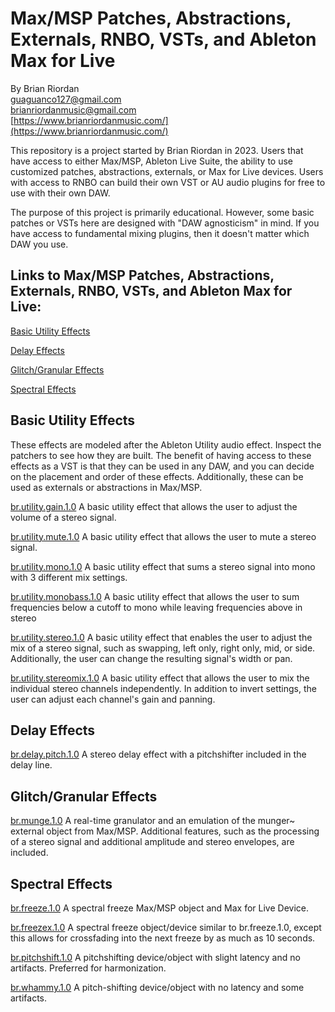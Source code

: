 # Max/MSP Patches, Abstractions, Externals, RNBO, VSTs, and Ableton Max for Live 
   
By Brian Riordan  
[guaguanco127@gmail.com](mailto:guaguanco127@gmail.com)  
[brianriordanmusic@gmail.com](mailto:brianriordanmusic@gmail.com)   
[https://www.brianriordanmusic.com/](https://www.brianriordanmusic.com/) 

This repository is a project started by Brian Riordan in 2023. Users that have access to either Max/MSP, Ableton Live Suite, the ability to use customized patches, abstractions, externals, or Max for Live devices. Users with access to RNBO can build their own VST or AU audio plugins for free to use with their own DAW.  

The purpose of this project is primarily educational. However, some basic patches or VSTs here are designed with "DAW agnosticism" in mind. If you have access to fundamental mixing plugins, then it doesn't matter which DAW you use.


## Links to Max/MSP Patches, Abstractions, Externals, RNBO, VSTs, and Ableton Max for Live:

[Basic Utility Effects](#utility) 

[Delay Effects](#delay)

[Glitch/Granular Effects](#grain)

[Spectral Effects](#spectral) 

## <a name="utility"></a>Basic Utility Effects

These effects are modeled after the Ableton Utility audio effect. Inspect the patchers to see how they are built. The benefit of having access to these effects as a VST is that they can be used in any DAW, and you can decide on the placement and order of these effects. Additionally, these can be used as externals or abstractions in Max/MSP.  

[br.utility.gain.1.0](https://github.com/guaguanco127/br.utility.gain.1.0)  A basic utility effect that allows the user to adjust the volume of a stereo signal.

[br.utility.mute.1.0](https://github.com/guaguanco127/br.utility.mute.1.0)  A basic utility effect that allows the user to mute a stereo signal.

[br.utility.mono.1.0](https://github.com/guaguanco127/br.utility.mono.1.0)  A basic utility effect that sums a stereo signal into mono with 3 different mix settings.

[br.utility.monobass.1.0](https://github.com/guaguanco127/br.utility.monobass.1.0) A basic utility effect that allows the user to sum frequencies below a cutoff to mono while leaving frequencies above in stereo
 
[br.utility.stereo.1.0](https://github.com/guaguanco127/br.utility.stereo.1.0)  A basic utility effect that enables the user to adjust the mix of a stereo signal, such as swapping, left only, right only, mid, or side. Additionally, the user can change the resulting signal's width or pan.

[br.utility.stereomix.1.0](https://github.com/guaguanco127/br.utility.stereomix.1.0) A basic utility effect that allows the user to mix the individual stereo channels independently. In addition to invert settings, the user can adjust each channel's gain and panning. 

## <a name="delay"></a>Delay Effects   

[br.delay.pitch.1.0](https://github.com/guaguanco127/br.delay.pitch.1.0) A stereo delay effect with a pitchshifter included in the delay line.

## <a name="grain"></a>Glitch/Granular Effects

[br.munge.1.0](https://github.com/guaguanco127/br.munge.1.0) A real-time granulator and an emulation of the munger~ external object from Max/MSP. Additional features, such as the processing of a stereo signal and additional amplitude and stereo envelopes, are included.


## <a name="spectral"></a>Spectral Effects

[br.freeze.1.0](https://github.com/guaguanco127/br.freeze.1.0) A spectral freeze Max/MSP object and Max for Live Device.  

[br.freezex.1.0](https://github.com/guaguanco127/br.freezex.1.0) A spectral freeze object/device similar to br.freeze.1.0, except this allows for crossfading into the next freeze by as much as 10 seconds.

[br.pitchshift.1.0](https://github.com/guaguanco127/br.pitchshift.1.0) A pitchshifting device/object with slight latency and no artifacts. Preferred for harmonization.

[br.whammy.1.0](https://github.com/guaguanco127/br.whammy.1.0) A pitch-shifting device/object with no latency and some artifacts. 







